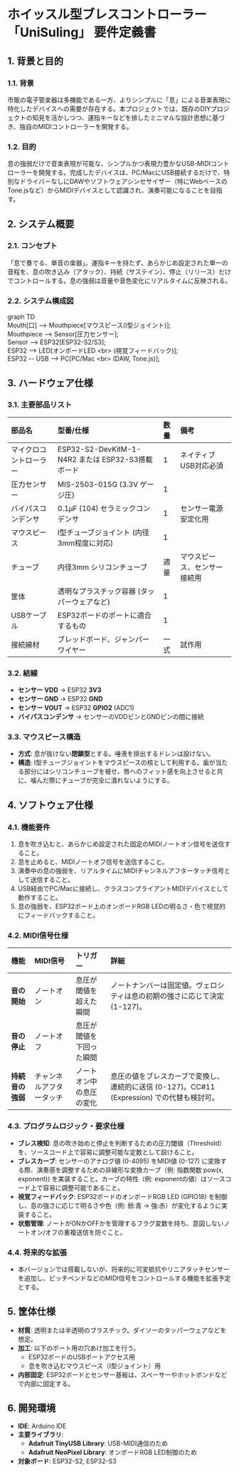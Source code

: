 # **ホイッスル型ブレスコントローラー「UniSuling」 要件定義書**

## **1\. 背景と目的**

### **1.1. 背景**

市販の電子管楽器は多機能である一方、よりシンプルに「息」による音楽表現に特化したデバイスへの需要が存在する。本プロジェクトでは、既存のDIYプロジェクトの知見を活かしつつ、運指キーなどを排したミニマルな設計思想に基づき、独自のMIDIコントローラーを開発する。

### **1.2. 目的**

息の強弱だけで音楽表現が可能な、シンプルかつ表現力豊かなUSB-MIDIコントローラーを開発する。完成したデバイスは、PC/MacにUSB接続するだけで、特別なドライバーなしにDAWやソフトウェアシンセサイザー（特にWebベースのTone.jsなど）からMIDIデバイスとして認識され、演奏可能になることを目指す。

## **2\. システム概要**

### **2.1. コンセプト**

「息で奏でる、単音の楽器」。運指キーを持たず、あらかじめ設定された単一の音程を、息の吹き込み（アタック）、持続（サステイン）、停止（リリース）だけでコントロールする。息の強弱は音量や音色変化にリアルタイムに反映される。

### **2.2. システム構成図**

graph TD  
    Mouth\[口\] \--\> Mouthpiece\[マウスピース(I型ジョイント)\];  
    Mouthpiece \--\> Sensor\[圧力センサー\];  
    Sensor \--\> ESP32\[ESP32-S2/S3\];  
    ESP32 \--\> LED\[オンボードLED \<br\> (視覚フィードバック)\];  
    ESP32 \-- USB \--\> PC\[PC/Mac \<br\> (DAW, Tone.js)\];

## **3\. ハードウェア仕様**

### **3.1. 主要部品リスト**

| 部品名 | 型番/仕様 | 数量 | 備考 |
| :---- | :---- | :---- | :---- |
| マイクロコントローラー | ESP32-S2-DevKitM-1-N4R2 または ESP32-S3搭載ボード | 1 | ネイティブUSB対応必須 |
| 圧力センサー | MIS-2503-015G (3.3V ゲージ圧) | 1 |  |
| バイパスコンデンサ | 0.1μF (104) セラミックコンデンサ | 1 | センサー電源安定化用 |
| マウスピース | I型チューブジョイント (内径3mm程度に対応) | 1 |  |
| チューブ | 内径3mm シリコンチューブ | 適量 | マウスピース、センサー接続用 |
| 筐体 | 透明なプラスチック容器 (タッパーウェアなど) | 1 |  |
| USBケーブル | ESP32ボードのポートに適合するもの | 1 |  |
| 接続線材 | ブレッドボード、ジャンパーワイヤー | 一式 | 試作用 |

### **3.2. 結線**

* **センサー VDD** → ESP32 **3V3**  
* **センサー GND** → ESP32 **GND**  
* **センサー VOUT** → ESP32 **GPIO2** (ADC1)  
* **バイパスコンデンサ** → センサーのVDDピンとGNDピンの間に接続

### **3.3. マウスピース構造**

* **方式**: 息が抜けない**閉鎖型**とする。唾液を排出するドレンは設けない。  
* **構造**: I型チューブジョイントをマウスピースの核として利用する。歯が当たる部分にはシリコンチューブを被せ、唇へのフィット感を向上させると共に、噛んだ際にチューブが完全に潰れないようにする。

## **4\. ソフトウェア仕様**

### **4.1. 機能要件**

1. 息を吹き込むと、あらかじめ設定された固定のMIDIノートオン信号を送信すること。  
2. 息を止めると、MIDIノートオフ信号を送信すること。  
3. 演奏中の息の強弱を、リアルタイムにMIDIチャンネルアフタータッチ信号として送信すること。  
4. USB経由でPC/Macに接続し、クラスコンプライアントMIDIデバイスとして動作すること。  
5. 息の強弱を、ESP32ボード上のオンボードRGB LEDの明るさ・色で視覚的にフィードバックすること。

### **4.2. MIDI信号仕様**

| 機能 | MIDI信号 | トリガー | 詳細 |
| :---- | :---- | :---- | :---- |
| **音の開始** | ノートオン | 息圧が閾値を超えた瞬間 | ノートナンバーは固定値。ヴェロシティは息の初期の強さに応じて決定 (1-127)。 |
| **音の停止** | ノートオフ | 息圧が閾値を下回った瞬間 |  |
| **持続音の強弱** | チャンネルアフタータッチ | ノートオン中の息圧の変化 | 息圧の値をブレスカーブで変換し、連続的に送信 (0-127)。CC\#11 (Expression) での代替も検討可。 |

### **4.3. プログラムロジック・要求仕様**

* **ブレス検知**: 息の吹き始めと停止を判断するための圧力閾値（Threshold）を、ソースコード上で容易に調整可能な定数として設けること。  
* **ブレスカーブ**: センサーのアナログ値 (0-4095) をMIDI値 (0-127) に変換する際、演奏感を調整するための非線形な変換カーブ（例: 指数関数 pow(x, exponent)) を実装すること。カーブの特性（例: exponentの値）はソースコード上で容易に調整可能であること。  
* **視覚フィードバック**: ESP32ボードのオンボードRGB LED (GPIO18) を制御し、息の強さに応じて明るさや色（例: 弱:青 → 強:赤）が変化するように実装すること。  
* **状態管理**: ノートがONかOFFかを管理するフラグ変数を持ち、意図しないノートオン/オフの重複送信を防ぐこと。

### **4.4. 将来的な拡張**

* 本バージョンでは搭載しないが、将来的に可変抵抗やリニアタッチセンサーを追加し、ピッチベンドなどのMIDI信号をコントロールする機能を拡張予定とする。

## **5\. 筐体仕様**

* **材質**: 透明または半透明のプラスチック。ダイソーのタッパーウェアなどを想定。  
* **加工**: 以下のポート用の穴あけ加工を行う。  
  * ESP32ボードのUSBポートアクセス用  
  * 息を吹き込むマウスピース（I型ジョイント）用  
* **内部固定**: ESP32ボードとセンサー基板は、スペーサーやホットボンドなどで内部に固定する。

## **6\. 開発環境**

* **IDE**: Arduino IDE  
* **主要ライブラリ**:  
  * **Adafruit TinyUSB Library**: USB-MIDI通信のため  
  * **Adafruit NeoPixel Library**: オンボードRGB LED制御のため  
* **対象ボード**: ESP32-S2, ESP32-S3
